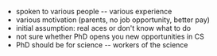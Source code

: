 - spoken to various people -- various experience
- various motivation (parents, no job opportunity, better pay)
- initial assumption: real aces or don't know what to do
- not sure whether PhD opens you new opportunities in CS
- PhD should be for science -- workers of the science

